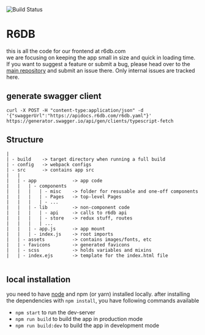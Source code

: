 ![Build Status](https://build.r6db.com/buildStatus/icon?job=frontend-master)
# R6DB  
this is all the code for our frontend at r6db.com  
we are focusing on keeping the app small in size and quick in loading time.  
If you want to suggest a feature or submit a bug, please head over to the [main repository](https://github.com/r6db/r6db/issues) and submit an issue there. Only internal issues are tracked here.

## generate swagger client
`curl -X POST -H "content-type:application/json" -d '{"swaggerUrl":"https://apidocs.r6db.com/r6db.yaml"}' https://generator.swagger.io/api/gen/clients/typescript-fetch`

## Structure

```
|
| - build    -> target directory when running a full build
| - config   -> webpack configs
| - src      -> contains app src
|   |
|   | - app             -> app code
|   |   | - components
|   |   |   | - misc    -> folder for resusable and one-off components
|   |   |   | - Pages   -> top-level Pages
|   |   |   | - ...
|   |   | - lib         -> non-component code
|   |   |   | - api     -> calls to r6db api
|   |   |   | - store   -> redux stuff, routes
|   |   |   | ...
|   |   | - app.js      -> app mount
|   |   | - index.js    -> root imports
|   | - assets          -> contains images/fonts, etc
|   | - favicons        -> generated favicons
|   | - scss            -> holds variables and mixins
|   | - index.ejs       -> template for the index.html file


```

## local installation

you need to have [node](https://nodejs.org/en/) and npm (or yarn) installed locally.
after installing the dependencies with `npm install`, you have following commands available

 - `npm start` to run the dev-server
 - `npm run build` to build the app in production mode
 - `npm run build:dev` to build the app in development mode
